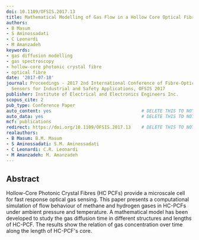 ```yaml
---
doi: 10.1109/OFSIS.2017.13
title: Mathematical Modelling of Gas Flow in a Hollow Core Optical Fibre
authors:
- B Masum
- S Aminossadati
- C Leonardi
- M Amanzadeh
keywords:
- gas diffusion modelling
- gas spectroscopy
- hollow-core photonic crystal fibre
- optical fibre
date: '2017-07-18'
journal: Proceedings - 2017 2nd International Conference of Fibre-Optic and Photonic
  Sensors for Industrial and Safety Applications, OFSIS 2017
publisher: Institute of Electrical and Electronics Engineers Inc.
scopus_cite: 2
pub_type: Conference Paper
auto_content: yes                                  # DELETE THIS TO NOT AUTO GENERATE CONTENT
auto_data: yes                                     # DELETE THIS TO NOT AUTO GENERATE METADATA
mcf: publications
redirect: https://doi.org/10.1109/OFSIS.2017.13    # DELETE THIS TO NOT REDIRECT
realauthors:
- B Masum: B.M. Masum
- S Aminossadati: S.M. Aminossadati
- C Leonardi: C.R. Leonardi
- M Amanzadeh: M. Amanzadeh
---
```



## Abstract
Hollow-Core Photonic Crystal Fibres (HC PCFs) provide a microscale cell for fast response optical gas sensing. This paper presents a computational simulation of flow behaviour of methane and hydrogen gases in HC-PCFs under ambient pressure and temperature. A mathematical model has been developed to study the gas diffusion time in different structures and lengths of HC-PCF. The results show the relation of gas concentration over time along the length of HC-PCF's core.
